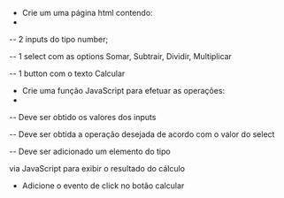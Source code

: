 - Crie um uma página html contendo:
- 
-- 2 inputs do tipo number;

-- 1 select com as options Somar, Subtrair, Dividir, Multiplicar

-- 1 button com o texto Calcular



- Crie uma função JavaScript para efetuar as operações:
- 
-- Deve ser obtido os valores dos inputs

-- Deve ser obtida a operação desejada de acordo com o valor do select

-- Deve ser adicionado um elemento do tipo <p> via JavaScript para exibir o resultado do cálculo
  
- Adicione o evento de click no botão calcular
